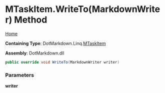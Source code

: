 # MTaskItem\.WriteTo\(MarkdownWriter\) Method

[Home](../../../../README.md)

**Containing Type**: DotMarkdown\.Linq\.[MTaskItem](../README.md)

**Assembly**: DotMarkdown\.dll

```csharp
public override void WriteTo(MarkdownWriter writer)
```

### Parameters

**writer**